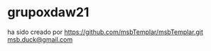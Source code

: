 # grupoxdaw21
ha sido creado por https://github.com/msbTemplar/msbTemplar.git  msb.duck@gmail.com  
